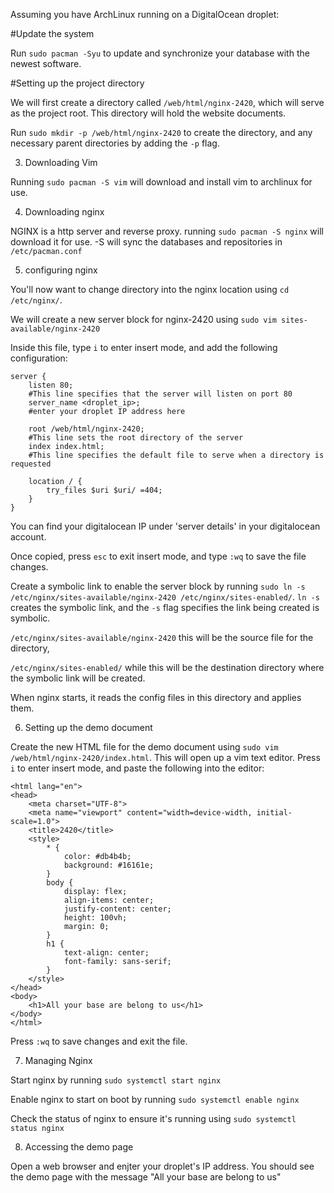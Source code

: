 Assuming you have ArchLinux running on a DigitalOcean droplet:

#Update the system

Run `sudo pacman -Syu` to update and synchronize your database with the newest software.


#Setting up the project directory

We will first create a directory called `/web/html/nginx-2420`, which will serve as the project root. This directory will hold the website documents.

Run `sudo mkdir -p /web/html/nginx-2420` to create the directory, and any necessary parent directories by adding the `-p` flag.

3) Downloading Vim

Running `sudo pacman -S vim` will download and install vim to archlinux for use.

4) Downloading nginx

NGINX is a http server and reverse proxy. running `sudo pacman -S nginx` will download it for use. -S will sync the databases and repositories in `/etc/pacman.conf`

5) configuring nginx

You'll now want to change directory into the nginx location using `cd /etc/nginx/`.

We will create a new server block for nginx-2420 using `sudo vim sites-available/nginx-2420`

Inside this file, type `i` to enter insert mode, and add the following configuration:

```
server {
    listen 80; 
    #This line specifies that the server will listen on port 80
    server_name <droplet_ip>; 
    #enter your droplet IP address here

    root /web/html/nginx-2420; 
    #This line sets the root directory of the server
    index index.html; 
    #This line specifies the default file to serve when a directory is requested

    location / {
        try_files $uri $uri/ =404;
    }
}
```
You can find your digitalocean IP under 'server details' in your digitalocean account.

Once copied, press `esc` to exit insert mode, and type `:wq` to save the file changes.

Create a symbolic link to enable the server block by running `sudo ln -s /etc/nginx/sites-available/nginx-2420 /etc/nginx/sites-enabled/`. 
`ln -s` creates the symbolic link, and the `-s` flag specifies the link being created is symbolic. 

`/etc/nginx/sites-available/nginx-2420` this will be the source file for the directory, 

`/etc/nginx/sites-enabled/` while this will be the destination directory where the symbolic link will be created. 

When nginx starts, it reads the config files in this directory and applies them.

6) Setting up the demo document

Create the new HTML file for the demo document using `sudo vim /web/html/nginx-2420/index.html`. This will open up a vim text editor. Press `i` to enter insert mode, and paste the following into the editor:

```<!DOCTYPE html>
<html lang="en">
<head>
    <meta charset="UTF-8">
    <meta name="viewport" content="width=device-width, initial-scale=1.0">
    <title>2420</title>
    <style>
        * {
            color: #db4b4b;
            background: #16161e;
        }
        body {
            display: flex;
            align-items: center;
            justify-content: center;
            height: 100vh;
            margin: 0;
        }
        h1 {
            text-align: center;
            font-family: sans-serif;
        }
    </style>
</head>
<body>
    <h1>All your base are belong to us</h1>
</body>
</html>
```
Press `:wq` to save changes and exit the file.

7) Managing Nginx

Start nginx by running `sudo systemctl start nginx`

Enable nginx to start on boot by running `sudo systemctl enable nginx`

Check the status of nginx to ensure it's running using `sudo systemctl status nginx`

8) Accessing the demo page

Open a web browser and enjter your droplet's IP address. You should see the demo page with the message "All your base are belong to us"

